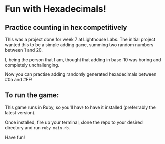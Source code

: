 # Fun with Hexadecimals!

## Practice counting in hex competitively

This was a project done for week 7 at Lighthouse Labs. The initial project wanted this to be a simple adding game, summing two random numbers between 1 and 20.

I, being the person that I am, thought that adding in base-10 was boring and completely unchallenging.

Now you can practise adding randomly generated hexadecimals between #0a and #FF!

## To run the game:

This game runs in Ruby, so you'll have to have it installed (preferrably the latest version).

Once installed, fire up your terminal, clone the repo to your desired directory and run `ruby main.rb`.

Have fun!
